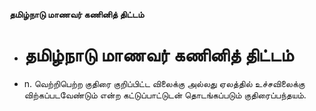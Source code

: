 **தமிழ்நாடு மாணவர் கணினித் திட்டம்**
- # தமிழ்நாடு மாணவர் கணினித் திட்டம்
- n. வெற்றிபெற்ற குதிரை குறிப்பிட்ட விலைக்கு அல்லது ஏலத்தில் உச்சவிலைக்கு விற்கப்படவேண்டும் என்ற கட்டுப்பாட்டுடன் தொடங்கப்படும் குதிரைப்பந்தயம்.

